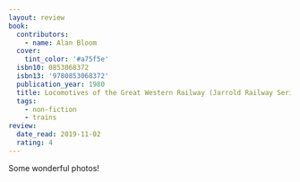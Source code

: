 ```yaml
---
layout: review
book:
  contributors:
    - name: Alan Bloom
  cover:
    tint_color: '#a75f5e'
  isbn10: 0853068372
  isbn13: '9780853068372'
  publication_year: 1980
  title: Locomotives of the Great Western Railway (Jarrold Railway Series 1)
  tags:
    - non-fiction
    - trains
review:
  date_read: 2019-11-02
  rating: 4
---
```


Some wonderful photos!

